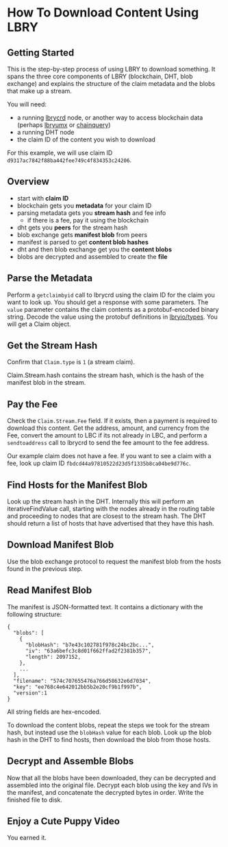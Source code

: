 # How To Download Content Using LBRY

## Getting Started

This is the step-by-step process of using LBRY to download something. It spans the three core components of LBRY (blockchain, DHT, blob exchange) and explains the structure of the claim metadata and the blobs that make up a stream.

You will need:

- a running [lbrycrd](https://github.com/lbryio/lbrycrd) node, or another way to access blockchain data (perhaps [lbryumx](https://github.com/lbryio/lbryumx) or [chainquery](https://github.com/lbryio/chainquery))
- a running DHT node
- the claim ID of the content you wish to download

For this example, we will use claim ID `d9317ac7842f88ba442fee749c4f834353c24206`.


## Overview

- start with **claim ID**
- blockchain gets you **metadata** for your claim ID
- parsing metadata gets you **stream hash** and fee info
  - if there is a fee, pay it using the blockchain
- dht gets you **peers** for the stream hash
- blob exchange gets **manifest blob** from peers
- manifest is parsed to get **content blob hashes**
- dht and then blob exchange get you the **content blobs**
- blobs are decrypted and assembled to create the **file**


## Parse the Metadata

Perform a `getclaimbyid` call to lbrycrd using the claim ID for the claim you want to look up. You should get a response with some parameters. The `value` parameter contains the claim contents as a protobuf-encoded binary string. Decode the value using the protobuf definitions in [lbryio/types](https://github.com/lbryio/types/tree/master/proto). You will get a Claim object.


## Get the Stream Hash

Confirm that `Claim.type` is `1` (a stream claim).

Claim.Stream.hash contains the stream hash, which is the hash of the manifest blob in the stream.


## Pay the Fee

Check the `Claim.Stream.Fee` field. If it exists, then a payment is required to download this content. Get the address, amount, and currency from the Fee, convert the amount to LBC if its not already in LBC, and perform a `sendtoaddress` call to lbrycrd to send the fee amount to the fee address.

Our example claim does not have a fee. If you want to see a claim with a fee, look up claim ID `fbdcd44a97810522d23d5f1335b8ca04be9d776c`.

## Find Hosts for the Manifest Blob

Look up the stream hash in the DHT. Internally this will perform an iterativeFindValue call, starting with the nodes already in the routing table and proceeding to nodes that are closest to the stream hash. The DHT should return a list of hosts that have advertised that they have this hash.


## Download Manifest Blob

Use the blob exchange protocol to request the manifest blob from the hosts found in the previous step.


## Read Manifest Blob

The manifest is JSON-formatted text. It contains a dictionary with the following structure:

```
{
  "blobs": [
    {
      "blobHash": "b7e43c102781f978c24bc2bc...",
      "iv": "63a6befc3c8d01f662ffad2f2381b357",
      "length": 2097152,
    },
    ...
  ],
  "filename": "574c707655476a766d58632e6d7034",
  "key": "ee768c4e642012bb5b2e20cf9b1f997b",
  "version":1
}
```

All string fields are hex-encoded.

To download the content blobs, repeat the steps we took for the stream hash, but instead use the `blobHash` value for each blob. Look up the blob hash in the DHT to find hosts, then download the blob from those hosts.

## Decrypt and Assemble Blobs

Now that all the blobs have been downloaded, they can be decrypted and assembled into the original file. Decrypt each blob using the key and IVs in the manifest, and concatenate the decrypted bytes in order. Write the finished file to disk.


## Enjoy a Cute Puppy Video

You earned it.
